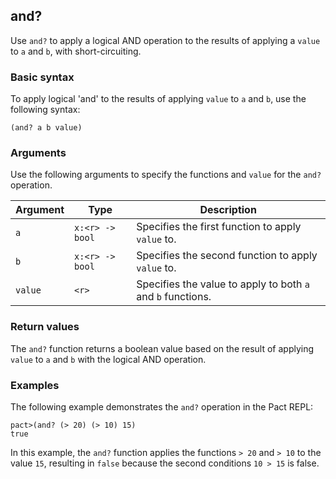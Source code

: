 ## and?
Use `and?` to apply a logical AND operation to the results of applying a `value` to `a` and `b`, with short-circuiting.

### Basic syntax

To apply logical 'and' to the results of applying `value` to `a` and `b`, use the following syntax:

`(and? a b value)`

### Arguments

Use the following arguments to specify the functions and `value` for the `and?` operation.

| Argument | Type | Description |
| --- | --- | --- |
| `a` | `x:<r> -> bool` | Specifies the first function to apply `value` to. |
| `b` | `x:<r> -> bool` | Specifies the second function to apply `value` to. |
| `value` | `<r>` | Specifies the value to apply to both `a` and `b` functions. |

### Return values

The `and?` function returns a boolean value based on the result of applying `value` to `a` and `b` with the logical AND operation.

### Examples

The following example demonstrates the `and?` operation in the Pact REPL:

```pact
pact>(and? (> 20) (> 10) 15)
true
```

In this example, the `and?` function applies the functions `> 20` and `> 10` to the value `15`, resulting in `false` because the second conditions `10 > 15` is false.
